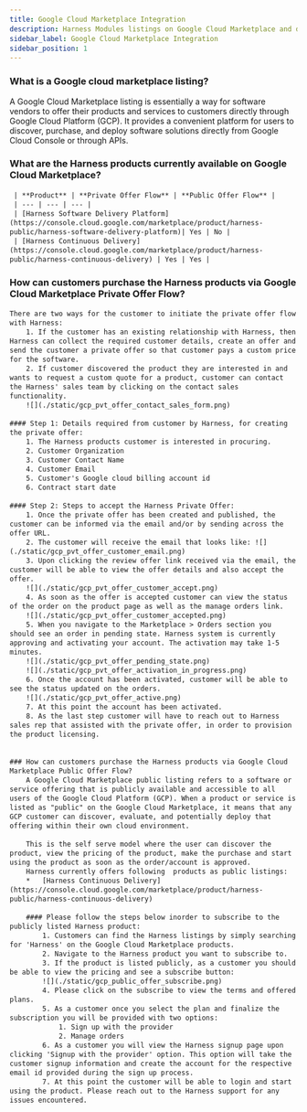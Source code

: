 ```yaml
---
title: Google Cloud Marketplace Integration
description: Harness Modules listings on Google Cloud Marketplace and different workflows supported.
sidebar_label: Google Cloud Marketplace Integration
sidebar_position: 1
---
```



### What is a Google cloud marketplace listing?
A Google Cloud Marketplace listing is essentially a way for software vendors to offer their products and services to customers directly through Google Cloud Platform (GCP). It provides a convenient platform for users to discover, purchase, and deploy software solutions directly from Google Cloud Console or through APIs.


### What are the Harness products currently available on Google Cloud Marketplace?
     | **Product** | **Private Offer Flow** | **Public Offer Flow** |
     | --- | --- | --- |
     | [Harness Software Delivery Platform](https://console.cloud.google.com/marketplace/product/harness-public/harness-software-delivery-platform)| Yes | No |
     | [Harness Continuous Delivery](https://console.cloud.google.com/marketplace/product/harness-public/harness-continuous-delivery) | Yes | Yes |


### How can customers purchase the Harness products via Google Cloud Marketplace Private Offer Flow? 
    There are two ways for the customer to initiate the private offer flow with Harness:
        1. If the customer has an existing relationship with Harness, then Harness can collect the required customer details, create an offer and send the customer a private offer so that customer pays a custom price for the software.
        2. If customer discovered the product they are interested in and wants to request a custom quote for a product, customer can contact the Harness' sales team by clicking on the contact sales functionality.
        ![](./static/gcp_pvt_offer_contact_sales_form.png)

    #### Step 1: Details required from customer by Harness, for creating the private offer:
        1. The Harness products customer is interested in procuring.
        2. Customer Organization
        3. Customer Contact Name
        4. Customer Email
        5. Customer's Google cloud billing account id
        6. Contract start date

    #### Step 2: Steps to accept the Harness Private Offer:
        1. Once the private offer has been created and published, the customer can be informed via the email and/or by sending across the offer URL.
        2. The customer will receive the email that looks like: ![](./static/gcp_pvt_offer_customer_email.png)
        3. Upon clicking the review offer link received via the email, the customer will be able to view the offer details and also accept the offer. 
        ![](./static/gcp_pvt_offer_customer_accept.png)
        4. As soon as the offer is accepted customer can view the status of the order on the product page as well as the manage orders link.
        ![](./static/gcp_pvt_offer_customer_accepted.png)
        5. When you navigate to the Marketplace > Orders section you should see an order in pending state. Harness system is currently approving and activating your account. The activation may take 1-5 minutes.
        ![](./static/gcp_pvt_offer_pending_state.png)
        ![](./static/gcp_pvt_offer_activation_in_progress.png)
        6. Once the account has been activated, customer will be able to see the status updated on the orders.
        ![](./static/gcp_pvt_offer_active.png)
        7. At this point the account has been activated. 
        8. As the last step customer will have to reach out to Harness sales rep that assisted with the private offer, in order to provision the product licensing.


    ### How can customers purchase the Harness products via Google Cloud Marketplace Public Offer Flow? 
        A Google Cloud Marketplace public listing refers to a software or service offering that is publicly available and accessible to all users of the Google Cloud Platform (GCP). When a product or service is listed as "public" on the Google Cloud Marketplace, it means that any GCP customer can discover, evaluate, and potentially deploy that offering within their own cloud environment. 
        
        This is the self serve model where the user can discover the product, view the pricing of the product, make the purchase and start using the product as soon as the order/account is approved.
        Harness currently offers following  products as public listings:
        *   [Harness Continuous Delivery](https://console.cloud.google.com/marketplace/product/harness-public/harness-continuous-delivery) 

        #### Please follow the steps below inorder to subscribe to the publicly listed Harness product:
            1. Customers can find the Harness listings by simply searching for 'Harness' on the Google Cloud Marketplace products. 
            2. Navigate to the Harness product you want to subscribe to.
            3. If the product is listed publicly, as a customer you should be able to view the pricing and see a subscribe button:
            ![](./static/gcp_public_offer_subscribe.png)
            4. Please click on the subscribe to view the terms and offered plans. 
            5. As a customer once you select the plan and finalize the subscription you will be provided with two options:
                1. Sign up with the provider
                2. Manage orders
            6. As a customer you will view the Harness signup page upon clicking 'Signup with the provider' option. This option will take the customer signup information and create the account for the respective email id provided during the sign up process.
            7. At this point the customer will be able to login and start using the product. Please reach out to the Harness support for any issues encountered. 





